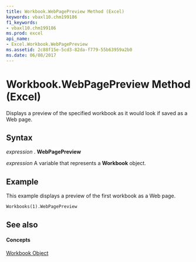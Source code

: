 ```yaml
---
title: Workbook.WebPagePreview Method (Excel)
keywords: vbaxl10.chm199186
f1_keywords:
- vbaxl10.chm199186
ms.prod: excel
api_name:
- Excel.Workbook.WebPagePreview
ms.assetid: 2c88f15e-5cd3-82da-f779-55b63959a2b0
ms.date: 06/08/2017
---
```



# Workbook.WebPagePreview Method (Excel)

Displays a preview of the specified workbook as it would look if saved as a Web page.


## Syntax

 _expression_ . **WebPagePreview**

 _expression_ A variable that represents a **Workbook** object.


## Example

This example displays a preview of the first workbook as a Web page.


```vb
Workbooks(1).WebPagePreview
```


## See also


#### Concepts


[Workbook Object](workbook-object-excel.md)

